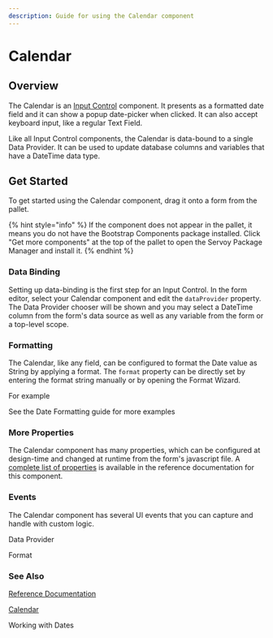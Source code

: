 ```yaml
---
description: Guide for using the Calendar component
---
```


# Calendar

## Overview

The Calendar is an [Input Control](../../../../../reference/readme\_servoyextensions/ui-components/input-controls/) component. It presents as a formatted date field and it can show a popup date-picker when clicked. It can also accept keyboard input, like a regular Text Field.

Like all Input Control components, the Calendar is data-bound to a single Data Provider. It can be used to update database columns and variables that have a DateTime data type.

## Get Started

To get started using the Calendar component, drag it onto a form from the pallet.

{% hint style="info" %}
If the component does not appear in the pallet, it means you do not have the Bootstrap Components package installed. Click "Get more components" at the top of the pallet to open the Servoy Package Manager and install it.
{% endhint %}

### Data Binding

Setting up data-binding is the first step for an Input Control. In the form editor, select your Calendar component and edit the `dataProvider` property. The Data Provider chooser will be shown and you may select a DateTime column from the form's data source as well as any variable from the form or a top-level scope.

### Formatting

The Calendar, like any field, can be configured to format the Date value as String by applying a format. The `format` property can be directly set by entering the format string manually or by opening the Format Wizard.

For example

See the Date Formatting guide for more examples

### More Properties

The Calendar component has many properties, which can be configured at design-time and changed at runtime from the form's javascript file. A [complete list of properties](http://localhost:5000/s/QDXZ8sPLqo1Z0IswdI3w/extensions/ui-components/input-controls/calendar#calendar-properties) is available in the reference documentation for this component.

### Events

The Calendar component has several UI events that you can capture and handle with custom logic.

Data Provider

Format

### See Also

[Reference Documentation](http://localhost:5000/s/QDXZ8sPLqo1Z0IswdI3w/extensions/ui-components/input-controls/inline-calendar)

[Calendar](http://localhost:5000/s/QDXZ8sPLqo1Z0IswdI3w/extensions/ui-components/input-controls/calendar)

Working with Dates
